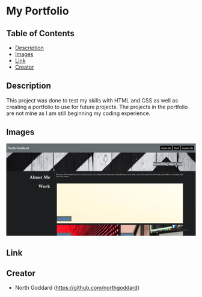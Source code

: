 # My Portfolio

## Table of Contents 

- [Description](#description)
- [Images](#images)
- [Link](#link)
- [Creator](#creator)

## Description

This project was done to test my skills with HTML and CSS as well as creating a portfolio to use for future projects. The projects in the portfolio are not mine as I am still beginning my coding experience.

## Images
<img width="720" alt="Screenshot" src="assets/css/images/screenshot.png">

## Link

## Creator

- North Goddard (https://github.com/northgoddard)
